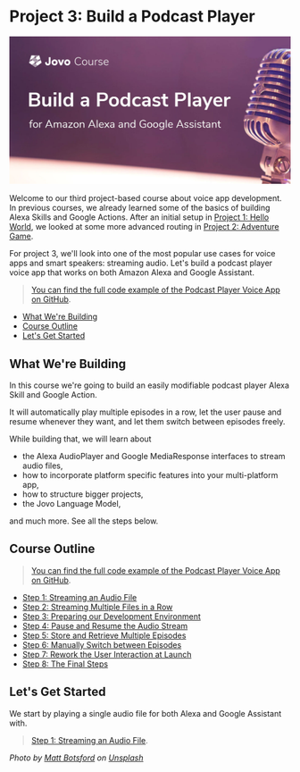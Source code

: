 # Project 3: Build a Podcast Player

![Build a Podcast Player Alexa Skill and Google Action](./img/podcast-player-course.jpg "Learn how to build a Podcast Player App for Amazon Alexa and Google Assistant")

Welcome to our third project-based course about voice app development. In previous courses, we already learned some of the basics of building Alexa Skills and Google Actions. After an initial setup in [Project 1: Hello World](https://www.jovo.tech/courses/project-1-hello-world/), we looked at some more advanced routing in [Project 2: Adventure Game](https://www.jovo.tech/courses/project-2-adventure-game).

For project 3, we'll look into one of the most popular use cases for voice apps and smart speakers: streaming audio. Let's build a podcast player voice app that works on both Amazon Alexa and Google Assistant.

> [You can find the full code example of the Podcast Player Voice App on GitHub](https://github.com/jovotech/jovo-sample-podcast-player).

* [What We're Building](#what-were-building)
* [Course Outline](#course-outline)
* [Let's Get Started](#lets-get-started)

## What We're Building

In this course we're going to build an easily modifiable podcast player Alexa Skill and Google Action.

It will automatically play multiple episodes in a row, let the user pause and resume whenever they want, and let them switch between episodes freely.

While building that, we will learn about
* the Alexa AudioPlayer and Google MediaResponse interfaces to stream audio files,
* how to incorporate platform specific features into your multi-platform app,
* how to structure bigger projects,
* the Jovo Language Model,

and much more. See all the steps below.


## Course Outline

> [You can find the full code example of the Podcast Player Voice App on GitHub](https://github.com/jovotech/jovo-sample-podcast-player).

* [Step 1: Streaming an Audio File](./step-1-stream-audio-file.md)
* [Step 2: Streaming Multiple Files in a Row](./step-2-stream-multiple-files.md)
* [Step 3: Preparing our Development Environment](./step-3-development-environment.md)
* [Step 4: Pause and Resume the Audio Stream](./step-4-pause-resume-stream.md)
* [Step 5: Store and Retrieve Multiple Episodes](./step-5-episode-list.md)
* [Step 6: Manually Switch between Episodes](./step-6-switch-episodes.md)
* [Step 7: Rework the User Interaction at Launch](./step-7-launch-user-interaction.md)
* [Step 8: The Final Steps](./step-8-final-steps.md)

## Let's Get Started

We start by playing a single audio file for both Alexa and Google Assistant with.

> [Step 1: Streaming an Audio File](./step-1-stream-audio-file.md).

*Photo by [Matt Botsford](https://unsplash.com/photos/OKLqGsCT8qs) on [Unsplash](https://unsplash.com/)*

<!--[metadata]: { "description": "Build a Podcast Player App for Amazon Alexa and Google Assistant with this free course.", "author": "kaan-kilic", "og-image": "https://www.jovo.tech/img/courses/project-3-podcast-player/podcast-player-course.jpg" }-->
